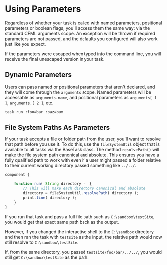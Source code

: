 # Using Parameters

Regardless of whether your task is called with named parameters, positional parameters or boolean flags, you'll access them the same way: via the standard CFML arguments scope. An exception will be thrown if required parameters are not passed, and the defaults you configured will also work just like you expect.

If the parameters were escaped when typed into the command line, you will receive the final unescaped version in your task.

## Dynamic Parameters

Users can pass named or positional parameters that aren't declared, and they will come through the `arguments` scope.  Named parameters will be accessable as `arguments.name`, and positional parameters as `arguments[ 1 ]`, `arguments.[ 2 ]`, etc.  

```bash
task run :foo=bar :baz=bum
```

## File System Paths As Parameters

If your task accepts a file or folder path from the user, you'll want to resolve that path before you use it. To do this, use the `fileSystemUtil` object that is available to all tasks via the BaseTask class. The method `resolvePath()` will make the file system path canonical and absolute. This ensures you have a fully qualified path to work with even if a user might passed a folder relative to their current working directory passed something like `../../`.

```javascript
component {

	function run( String directory )  {
		// This will make each directory canonical and absolute
		directory = fileSystemUtil.resolvePath( directory );
		print.line( directory );
	}
}
```

If you run that task and pass a full file path such as `C:\sandbox\testSite`, you would get that exact same path back as the output.

However, if you changed the interactive shell to the `C:\sandbox` directory and then ran the task with `testsite` as the input, the relative path would now still resolve to `C:\sandbox\testSite`.

If, from the same directory, you passed `testsite/foo/bar/../../`, you would still get `C:\sandbox\testSite` as the path.

